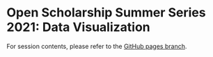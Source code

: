 # Open Scholarship Summer Series 2021: Data Visualization
For session contents, please refer to the [GitHub pages branch](https://github.com/negeenaghassi/openscholarship-dataviz/tree/gh-pages "GitHub pages branch").
